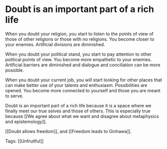 # Doubt is an important part of a rich life

When you doubt your religion, you start to listen to the points of view of those of other religions or those with no religions. You become closer to your enemies. Artificial divisions are diminished.

When you doubt your political stand, you start to pay attention to other political points of view. You become more empathetic to your enemies. Artificial barriers are diminished and dialogue and conciliation can be more possible.

When you doubt your current job, you will start looking for other places that can make better use of your talents and enthusiasm. Possibilities are opened. You become more connected to yourself and those you are meant to serve.

Doubt is an important part of a rich life because it is a space where we finally meet our true selves and those of others. This is especially true because [[We agree about what we want and disagree about metaphysics and epistemology]].

[[Doubt allows freedom]], and [[Freedom leads to Ginhawa]].

Tags: [[Unfruitful]]

